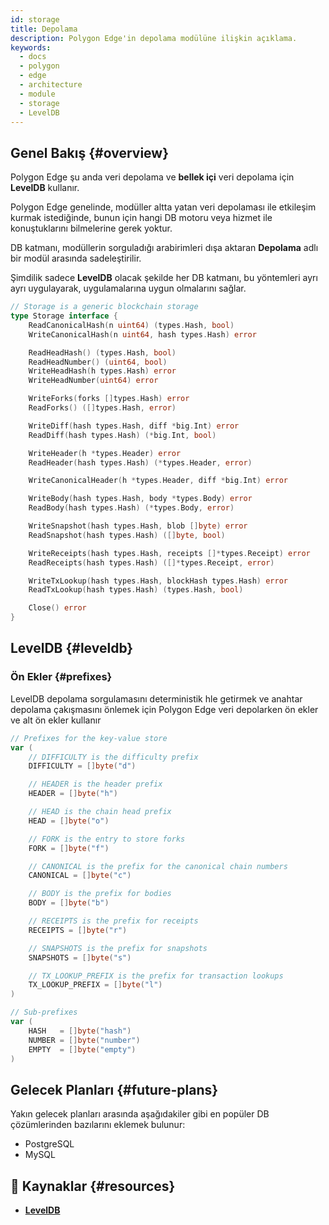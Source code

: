 ```yaml
---
id: storage
title: Depolama
description: Polygon Edge'in depolama modülüne ilişkin açıklama.
keywords:
  - docs
  - polygon
  - edge
  - architecture
  - module
  - storage
  - LevelDB
---
```


## Genel Bakış {#overview}

Polygon Edge şu anda veri depolama ve **bellek içi** veri depolama için **LevelDB** kullanır.

Polygon Edge genelinde, modüller altta yatan veri depolaması ile etkileşim kurmak istediğinde,
bunun için hangi DB motoru veya hizmet ile konuştuklarını bilmelerine gerek yoktur.

DB katmanı, modüllerin sorguladığı arabirimleri dışa aktaran **Depolama** adlı bir modül arasında sadeleştirilir.

Şimdilik sadece **LevelDB** olacak şekilde her DB katmanı, bu yöntemleri ayrı ayrı uygulayarak, uygulamalarına uygun olmalarını sağlar.

````go title="blockchain/storage/storage.go"
// Storage is a generic blockchain storage
type Storage interface {
	ReadCanonicalHash(n uint64) (types.Hash, bool)
	WriteCanonicalHash(n uint64, hash types.Hash) error

	ReadHeadHash() (types.Hash, bool)
	ReadHeadNumber() (uint64, bool)
	WriteHeadHash(h types.Hash) error
	WriteHeadNumber(uint64) error

	WriteForks(forks []types.Hash) error
	ReadForks() ([]types.Hash, error)

	WriteDiff(hash types.Hash, diff *big.Int) error
	ReadDiff(hash types.Hash) (*big.Int, bool)

	WriteHeader(h *types.Header) error
	ReadHeader(hash types.Hash) (*types.Header, error)

	WriteCanonicalHeader(h *types.Header, diff *big.Int) error

	WriteBody(hash types.Hash, body *types.Body) error
	ReadBody(hash types.Hash) (*types.Body, error)

	WriteSnapshot(hash types.Hash, blob []byte) error
	ReadSnapshot(hash types.Hash) ([]byte, bool)

	WriteReceipts(hash types.Hash, receipts []*types.Receipt) error
	ReadReceipts(hash types.Hash) ([]*types.Receipt, error)

	WriteTxLookup(hash types.Hash, blockHash types.Hash) error
	ReadTxLookup(hash types.Hash) (types.Hash, bool)

	Close() error
}
````

## LevelDB {#leveldb}

### Ön Ekler {#prefixes}

LevelDB depolama sorgulamasını deterministik hle getirmek ve anahtar depolama çakışmasını önlemek için Polygon Edge
veri depolarken ön ekler ve alt ön ekler kullanır

````go title="blockchain/storage/keyvalue.go"
// Prefixes for the key-value store
var (
	// DIFFICULTY is the difficulty prefix
	DIFFICULTY = []byte("d")

	// HEADER is the header prefix
	HEADER = []byte("h")

	// HEAD is the chain head prefix
	HEAD = []byte("o")

	// FORK is the entry to store forks
	FORK = []byte("f")

	// CANONICAL is the prefix for the canonical chain numbers
	CANONICAL = []byte("c")

	// BODY is the prefix for bodies
	BODY = []byte("b")

	// RECEIPTS is the prefix for receipts
	RECEIPTS = []byte("r")

	// SNAPSHOTS is the prefix for snapshots
	SNAPSHOTS = []byte("s")

	// TX_LOOKUP_PREFIX is the prefix for transaction lookups
	TX_LOOKUP_PREFIX = []byte("l")
)

// Sub-prefixes
var (
	HASH   = []byte("hash")
	NUMBER = []byte("number")
	EMPTY  = []byte("empty")
)
````

## Gelecek Planları {#future-plans}

Yakın gelecek planları arasında aşağıdakiler gibi en popüler DB çözümlerinden bazılarını eklemek bulunur:
* PostgreSQL
* MySQL


## 📜 Kaynaklar {#resources}
* **[LevelDB](https://github.com/google/leveldb)**
